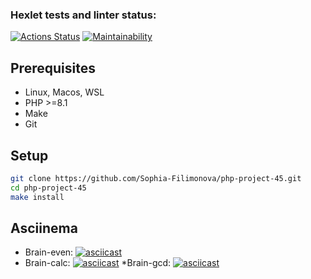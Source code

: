 ### Hexlet tests and linter status:
[![Actions Status](https://github.com/Sophia-Filimonova/php-project-45/actions/workflows/hexlet-check.yml/badge.svg)](https://github.com/Sophia-Filimonova/php-project-45/actions)
[![Maintainability](https://api.codeclimate.com/v1/badges/074ca46625cb98c2b80e/maintainability)](https://codeclimate.com/github/Sophia-Filimonova/php-project-45/maintainability)

## Prerequisites

* Linux, Macos, WSL
* PHP >=8.1
* Make
* Git

## Setup

```bash
git clone https://github.com/Sophia-Filimonova/php-project-45.git
cd php-project-45 
make install
```

## Asciinema

* Brain-even:
[![asciicast](https://asciinema.org/a/b4olwJNWIMYOdI7rIROpNIQ0n.svg)](https://asciinema.org/a/b4olwJNWIMYOdI7rIROpNIQ0n)
* Brain-calc:
[![asciicast](https://asciinema.org/a/7nQpYufJayFkQnFixUIyUayhv.svg)](https://asciinema.org/a/7nQpYufJayFkQnFixUIyUayhv)
*Brain-gcd:
[![asciicast](https://asciinema.org/a/giz87hDvt429FHRWBWsBLY5sQ.svg)](https://asciinema.org/a/giz87hDvt429FHRWBWsBLY5sQ)

